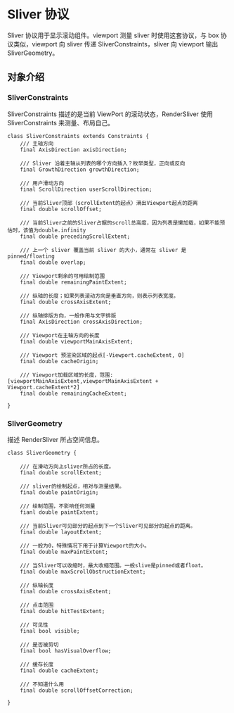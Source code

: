 # Sliver 协议

Sliver 协议用于显示滚动组件。viewport 测量 sliver 时使用这套协议，与 box 协议类似，viewport 向 sliver 传递 SliverConstraints，sliver 向 viewport 输出 SliverGeometry。

## 对象介绍

### SliverConstraints

SliverConstraints 描述的是当前 ViewPort 的滚动状态，RenderSliver 使用 SliverConstraints 来测量、布局自己。

```
class SliverConstraints extends Constraints {
    /// 主轴方向
    final AxisDirection axisDirection;

    /// Sliver 沿着主轴从列表的哪个方向插入？枚举类型，正向或反向
    final GrowthDirection growthDirection;

    /// 用户滑动方向
    final ScrollDirection userScrollDirection;

    /// 当前Sliver顶部（scrollExtent的起点）滑出Viewport起点的距离
    final double scrollOffset;

    /// 当前Sliver之前的Sliver占据的scroll总高度，因为列表是懒加载，如果不能预估时，该值为double.infinity
    final double precedingScrollExtent;

    /// 上一个 sliver 覆盖当前 sliver 的大小，通常在 sliver 是 pinned/floating
    final double overlap;

    /// Viewport剩余的可用绘制范围
    final double remainingPaintExtent;

    /// 纵轴的长度；如果列表滚动方向是垂直方向，则表示列表宽度。
    final double crossAxisExtent;

    /// 纵轴排版方向，一般作用与文字排版
    final AxisDirection crossAxisDirection;

    /// Viewport在主轴方向的长度
    final double viewportMainAxisExtent;

    /// Viewport 预渲染区域的起点[-Viewport.cacheExtent, 0]
    final double cacheOrigin;

    /// Viewport加载区域的长度，范围:[viewportMainAxisExtent,viewportMainAxisExtent + Viewport.cacheExtent*2]
    final double remainingCacheExtent;

}
```

### SliverGeometry

描述 RenderSliver 所占空间信息。

```
class SliverGeometry {

    /// 在滑动方向上sliver所占的长度。
    final double scrollExtent;

    /// sliver的绘制起点，相对与测量结果。
    final double paintOrigin;

    /// 绘制范围，不影响任何测量
    fianl double paintExtent;

    /// 当前Sliver可见部分的起点到下一个Sliver可见部分的起点的距离。
    final double layoutExtent;

    /// 一般为0，特殊情况下用于计算Viewport的大小。
    final double maxPaintExtent;

    /// 当Sliver可以收缩时，最大收缩范围。一般slive是pinned或者float。
    final double maxScrollObstructionExtent;

    /// 纵轴长度
    final double crossAxisExtent;

    /// 点击范围
    final double hitTestExtent;

    /// 可见性
    final bool visible;

    /// 是否被剪切
    final bool hasVisualOverflow;

    /// 缓存长度
    final double cacheExtent;

    /// 不知道什么用
    final double scrollOffsetCorrection;

}
```
